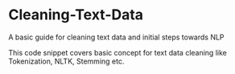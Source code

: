 # Cleaning-Text-Data
A basic guide for cleaning text data and initial steps towards NLP

This code snippet covers basic concept for text data cleaning like Tokenization, NLTK, Stemming etc.
